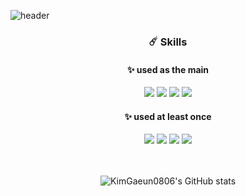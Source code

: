 ![header](https://capsule-render.vercel.app/api?type=cylinder&color=9FB4FF&height=70&section=header&text=KimGaeun&fontSize=20&fontColor=fff)


<div align="center">

### ☄️ Skills 

#### ✨ used as the main

<img src="https://img.shields.io/badge/JAVASCRIPT-F7DF1E??style=flatr&logo=JavaScript&logoColor=black">
<img src="https://img.shields.io/badge/HTML-E34F26??style=flatr&logo=HTML5&logoColor=white">
<img src="https://img.shields.io/badge/CSS-1572B6??style=flatr&logo=CSS3&logoColor=white">
<img src="https://img.shields.io/badge/REACT-61DAFB??style=flatr&logo=React&logoColor=black">

<br/>

#### ✨ used at least once

<img src="https://img.shields.io/badge/JAVA-007396??style=flatr&logo=Java&logoColor=white">
<img src="https://img.shields.io/badge/MYSQL-4479A1??style=flatr&logo=MySQL&logoColor=white">
<img src="https://img.shields.io/badge/PYTHON-3776AB??style=flatr&logo=Python&logoColor=white">
<img src="https://img.shields.io/badge/REACTNATIVE-61DAFB??style=flatr&logo=React&logoColor=black">  

<br/> 
<br/> 
<br/>  

![KimGaeun0806's GitHub stats](https://github-readme-stats.vercel.app/api?username=KimGaeun0806&show_icons=true&theme=buefy)

</div>







